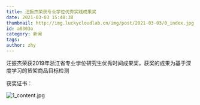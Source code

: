```yaml
---
title: 汪振杰荣获专业学位优秀实践成果奖
date: 2021-03-03 15:48:38
thumbnail: http://img.luckycloudlab.cn/img/post/2021-03-03/0_index.jpg
id: a0303o
category: 新闻
tags:
author: zhy
---
```


汪振杰荣获2019年浙江省专业学位研究生优秀时间成果奖，获奖的成果为基于深度学习的货架商品目标检测
<!--more-->
获奖证书：

![1_content.jpg](http://img.luckycloudlab.cn/img/post/2021-03-03/1_content.jpg)